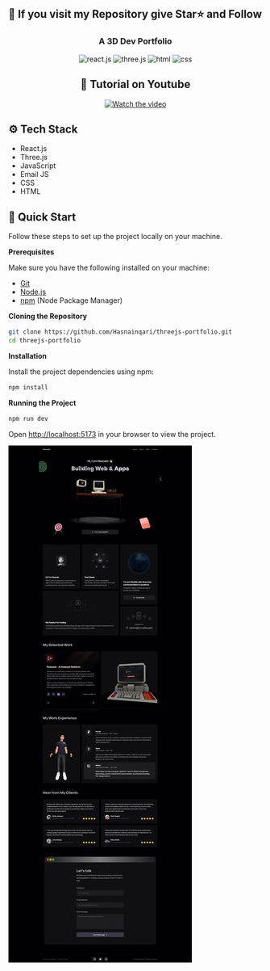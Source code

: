 ## <a name="quick-start">🤸 If you visit my Repository give Star⭐ and Follow</a>

<h3 align="center">A 3D Dev Portfolio</h3>

<div align="center">
    <img src="https://img.shields.io/badge/-React_JS-black?style=for-the-badge&logoColor=white&logo=react&color=61DAFB" alt="react.js" />
    <img src="https://img.shields.io/badge/threejs-black?style=for-the-badge&logoColor=white&logo=html&color=000000" alt="three.js" />
    <img src="https://img.shields.io/badge/html-black?style=for-the-badge&logoColor=white&logo=html&color=DD4B25" alt="html" />
    <img src="https://img.shields.io/badge/css-black?style=for-the-badge&logoColor=white&logo=css&color=2785E4" alt="css" />
</div>

<div align="center">
    
## <a name="quick-start">🤸 Tutorial on Youtube</a>
[![Watch the video](https://img.youtube.com/vi/S-FDq5PC-Ms/hqdefault.jpg)](https://www.youtube.com/watch?v=S-FDq5PC-Ms)
</div>

## <a name="tech-stack">⚙️ Tech Stack</a>

- React.js
- Three.js
- JavaScript
- Email JS
- CSS
- HTML

## <a name="quick-start">🤸 Quick Start</a>

Follow these steps to set up the project locally on your machine.

**Prerequisites**

Make sure you have the following installed on your machine:

- [Git](https://git-scm.com/)
- [Node.js](https://nodejs.org/en)
- [npm](https://www.npmjs.com/) (Node Package Manager)

**Cloning the Repository**

```bash
git clone https://github.com/Hasnainqari/threejs-portfolio.git
cd threejs-portfolio
```

**Installation**

Install the project dependencies using npm:

```bash
npm install
```

**Running the Project**

```bash
npm run dev
```

Open [http://localhost:5173](http://localhost:5173) in your browser to view the project.

<img alt="screen" src="./public/assets/screen.png" />
